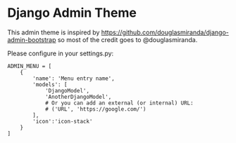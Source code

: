# Django Admin Theme

This admin theme is inspired by https://github.com/douglasmiranda/django-admin-bootstrap
so most of the credit goes to @douglasmiranda.

Please configure in your settings.py:

    ADMIN_MENU = [
        {
            'name': 'Menu entry name',
            'models': [
                'DjangoModel',
                'AnotherDjangoModel',
                # Or you can add an external (or internal) URL:
                # ('URL', 'https://google.com/')
            ],
            'icon':'icon-stack'
        }
    ]
